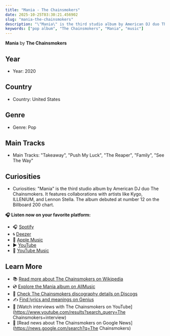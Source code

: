 ```yaml
---
title: "Mania - The Chainsmokers"
date: 2025-10-25T03:30:21.456902
slug: "mania-the-chainsmokers"
description: "\"Mania\" is the third studio album by American DJ duo The Chainsmokers."
keywords: ["pop album", "The Chainsmokers", "Mania", "music"]
---
```


**Mania** by **The Chainsmokers**
## Year
- Year: 2020
## Country
- Country: United States
## Genre
- Genre: Pop
## Main Tracks
- Main Tracks: "Takeaway", "Push My Luck", "The Reaper", "Family", "See The Way"
## Curiosities
- Curiosities: "Mania" is the third studio album by American DJ duo The Chainsmokers. It features collaborations with artists like Kygo, ILLENIUM, and Lennon Stella. The album debuted at number 12 on the Billboard 200 chart.



**🎧 Listen now on your favorite platform:**

- 🎧 [Spotify](https://open.spotify.com/search/Mania%20The%20Chainsmokers)
- 🌀 [Deezer](https://www.deezer.com/search/Mania%20The%20Chainsmokers)
- 🍎 [Apple Music](https://music.apple.com/search?term=Mania%20The%20Chainsmokers)
- ▶️ [YouTube](https://www.youtube.com/results?search_query=Mania%20The%20Chainsmokers)
- 🎵 [YouTube Music](https://music.youtube.com/search?q=Mania%20The%20Chainsmokers)

## Learn More

- 📚 [Read more about The Chainsmokers on Wikipedia](https://en.wikipedia.org/wiki/The+Chainsmokers)
- 💿 [Explore the Mania album on AllMusic](https://www.allmusic.com/search/albums/Mania)
- 📀 [Check The Chainsmokers discography details on Discogs](https://www.discogs.com/search/?q=Mania+The+Chainsmokers&type=all)
- ✍️ [Find lyrics and meanings on Genius](https://genius.com/search?q=Mania%20The+Chainsmokers)
- 🎤 [Watch interviews with The Chainsmokers on YouTube](https://www.youtube.com/results?search_query=The Chainsmokers+interview)
- 📰 [Read news about The Chainsmokers on Google News](https://news.google.com/search?q=The Chainsmokers)